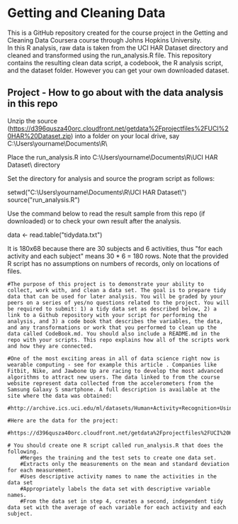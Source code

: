 # Getting and Cleaning Data   
This is a GitHub repository created for the course project in the Getting and Cleaning Data Coursera course through Johns Hopkins University.   
In this R analysis, raw data is taken from the UCI HAR Dataset directory and cleaned and transformed using the run_analysis.R file. This repository contains the resulting clean data script, a codebook, the R analysis script, and the dataset folder. However you can get your own downloaded dataset.  

## Project - How to go about with the data analysis in this repo   

Unzip the source (https://d396qusza40orc.cloudfront.net/getdata%2Fprojectfiles%2FUCI%20HAR%20Dataset.zip) into a folder on your local drive, say C:\Users\yourname\Documents\R\   

Place the run_analysis.R into C:\Users\yourname\Documents\R\UCI HAR Dataset\ directory   

Set the directory for analysis and source the program script as follows:   

setwd("C:\\Users\\yourname\\Documents\\R\\UCI HAR Dataset\\")     
source("run_analysis.R")   

Use the command below to read the result sample from this repo (if downloaded) or to check your own result after the analysis.

data <- read.table("tidydata.txt")


It is 180x68 because there are 30 subjects and 6 activities, thus "for each activity and each subject" means 30 * 6 = 180 rows. Note that the provided R script has no assumptions on numbers of records, only on locations of files.  
```{r}
#The purpose of this project is to demonstrate your ability to collect, work with, and clean a data set. The goal is to prepare tidy data that can be used for later analysis. You will be graded by your peers on a series of yes/no questions related to the project. You will be required to submit: 1) a tidy data set as described below, 2) a link to a Github repository with your script for performing the analysis, and 3) a code book that describes the variables, the data, and any transformations or work that you performed to clean up the data called CodeBook.md. You should also include a README.md in the repo with your scripts. This repo explains how all of the scripts work and how they are connected.  

#One of the most exciting areas in all of data science right now is wearable computing - see for example this article . Companies like Fitbit, Nike, and Jawbone Up are racing to develop the most advanced algorithms to attract new users. The data linked to from the course website represent data collected from the accelerometers from the Samsung Galaxy S smartphone. A full description is available at the site where the data was obtained: 

#http://archive.ics.uci.edu/ml/datasets/Human+Activity+Recognition+Using+Smartphones 

#Here are the data for the project: 

#https://d396qusza40orc.cloudfront.net/getdata%2Fprojectfiles%2FUCI%20HAR%20Dataset.zip 

# You should create one R script called run_analysis.R that does the following. 
    #Merges the training and the test sets to create one data set.
    #Extracts only the measurements on the mean and standard deviation for each measurement. 
    #Uses descriptive activity names to name the activities in the data set
    #Appropriately labels the data set with descriptive variable names. 
    #From the data set in step 4, creates a second, independent tidy data set with the average of each variable for each activity and each subject.
```

